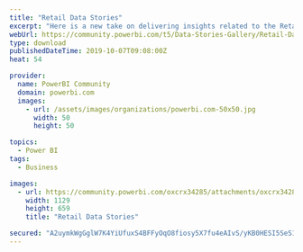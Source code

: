 ```yaml
---
title: "Retail Data Stories"
excerpt: "Here is a new take on delivering insights related to the Retail Industry, the base data taken for this dashboard is Obvience’s retail data (I have"
webUrl: https://community.powerbi.com/t5/Data-Stories-Gallery/Retail-Data-Stories/m-p/811497
type: download
publishedDateTime: 2019-10-07T09:08:00Z
heat: 54

provider:
  name: PowerBI Community
  domain: powerbi.com
  images:
    - url: /assets/images/organizations/powerbi.com-50x50.jpg
      width: 50
      height: 50

topics:
  - Power BI
tags:
  - Business

images:
  - url: https://community.powerbi.com/oxcrx34285/attachments/oxcrx34285/DataStoriesGallery/3051/2/Merchandise%20Analysis%20Synoptic%20Panel.png
    width: 1129
    height: 659
    title: "Retail Data Stories"

secured: "A2uymkWgGglW7K4YiUfuxS4BFFyOqO8fiosy5X7fu4eAIvS/yKB0HESI5SeS1j5zynk3k1tmxbxS/4glrVYPpf+2KKG5YPPhVYy87N/URr1Z7ChgQ+EHkJbOZ5CP/n48nQTCnoNpoYBFigsPc9RkoOi0sPYOikVpLZ6HPevdZS/R9hkMEnndf2WIEkr0ZfefBi9i/s4MLiR3bdBmPv23bz+h55LN7FzdRmUYfva+cshleaBrPVwM1g7kVf6Y9tBP7LUuoo1vBmaJX+BDIldZ3OljwEdOPs4MAEEUIv6m9YSM1hgFA1h83khCHADbIs31Jpd99fPgXPXuy34kr+G0zoNGkGCl5cXmznIjZVd0z3ykgHd7JBXcO941b7hExfCD;9D3AuQ6d8MR9WF70/cv+yA=="
---
```


